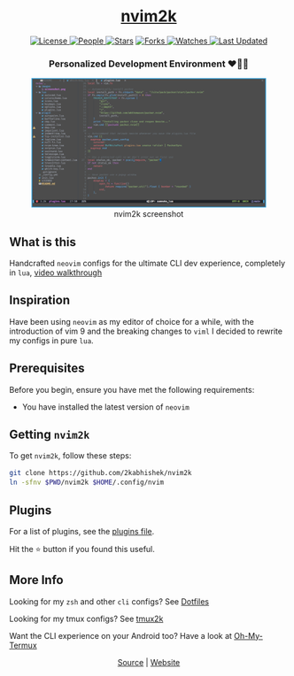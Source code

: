 <div align = "center">

<h1><a href="https://2kabhishek.github.io/nvim2k">nvim2k</a></h1>

<a href="https://github.com/2KAbhishek/nvim2k/blob/main/LICENSE">
<img alt="License" src="https://img.shields.io/github/license/2kabhishek/nvim2k?style=flat&color=eee&label="> </a>

<a href="https://github.com/2KAbhishek/nvim2k/graphs/contributors">
<img alt="People" src="https://img.shields.io/github/contributors/2kabhishek/nvim2k?style=flat&color=ffaaf2&label=People"> </a>

<a href="https://github.com/2KAbhishek/nvim2k/stargazers">
<img alt="Stars" src="https://img.shields.io/github/stars/2kabhishek/nvim2k?style=flat&color=98c379&label=Stars"></a>

<a href="https://github.com/2KAbhishek/nvim2k/network/members">
<img alt="Forks" src="https://img.shields.io/github/forks/2kabhishek/nvim2k?style=flat&color=66a8e0&label=Forks"> </a>

<a href="https://github.com/2KAbhishek/nvim2k/watchers">
<img alt="Watches" src="https://img.shields.io/github/watchers/2kabhishek/nvim2k?style=flat&color=f5d08b&label=Watches"> </a>

<a href="https://github.com/2KAbhishek/nvim2k/pulse">
<img alt="Last Updated" src="https://img.shields.io/github/last-commit/2kabhishek/nvim2k?style=flat&color=e06c75&label="> </a>

<h3>Personalized Development Environment ❤️👨‍💻</h3>

<figure>
  <img src= "images/screenshot.png" alt="nvim2k Demo">
  <br/>
  <figcaption>nvim2k screenshot</figcaption>
</figure>

</div>

## What is this

Handcrafted `neovim` configs for the ultimate CLI dev experience, completely in `lua`, [video walkthrough](https://youtu.be/WfhylGI_F-o)

## Inspiration

Have been using `neovim` as my editor of choice for a while, with the introduction of vim 9 and the breaking changes to `viml` I decided to rewrite my configs in pure `lua`.

## Prerequisites

Before you begin, ensure you have met the following requirements:

-   You have installed the latest version of `neovim`

## Getting `nvim2k`

To get `nvim2k`, follow these steps:

```bash
git clone https://github.com/2kabhishek/nvim2k
ln -sfnv $PWD/nvim2k $HOME/.config/nvim
```

## Plugins

For a list of plugins, see the [plugins file](./lua/plugin-list.lua).

Hit the ⭐ button if you found this useful.

## More Info

Looking for my `zsh` and other `cli` configs? See [Dotfiles](https://github.com/2kabhishek/Dotfiles)

Looking for my tmux configs? See [tmux2k](https://github.com/2kabhishek/tmux2k)

Want the CLI experience on your Android too? Have a look at [Oh-My-Termux](https://github.com/2kabhishek/Oh-My-Termux)

<div align="center">

<a href="https://github.com/2KAbhishek/nvim2k">Source</a> | <a href="https://2kabhishek.github.io/nvim">Website</a>

</div>
